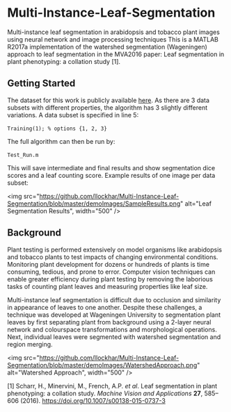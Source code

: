 # Multi-Instance-Leaf-Segmentation
Multi-instance leaf segmentation in arabidopsis and tobacco plant images using neural network and image processing techniques
This is a MATLAB R2017a implementation of the watershed segmentation (Wageningen) approach to leaf segmentation in the MVA2016 paper: Leaf segmentation in plant phenotyping: a collation study [1]. 

## Getting Started
The dataset for this work is publicly available [here](http://www.plant-phenotyping.org/datasets). As there are 3 data subsets with different properties, the algorithm has 3 slightly different variations. A data subset is specified in line 5:
```
Training(1); % options {1, 2, 3}
```
The full algorithm can then be run by:
```
Test_Run.m
```
This will save intermediate and final results and show segmentation dice scores and a leaf counting score. Example results of one image per data subset:

<img src="https://github.com/llockhar/Multi-Instance-Leaf-Segmentation/blob/master/demoImages/SampleResults.png" alt="Leaf Segmentation Results", width="500" />

## Background
Plant testing is performed extensively on model organisms like arabidopsis and tobacco plants to test impacts of changing environmental conditions. Monitoring plant development for dozens or hundreds of plants is time consuming, tedious, and prone to error. Computer vision techniques can enable greater efficiency during plant testing by removing the laborious tasks of counting plant leaves and measuring properties like leaf size. 

Multi-instance leaf segmentation is difficult due to occlusion and similarity in appearance of leaves to one another. Despite these challenges, a technique was developed at Wageningen University to segmentation plant leaves by first separating plant from background using a 2-layer neural network and colourspace transformations and morphological operations. Next, individual leaves were segmented with watershed segmentation and region merging.

<img src="https://github.com/llockhar/Multi-Instance-Leaf-Segmentation/blob/master/demoImages/WatershedApproach.png" alt="Watershed Approach", width="500" />

[1] Scharr, H., Minervini, M., French, A.P. *et al*. Leaf segmentation in plant phenotyping: a collation study. *Machine Vision and Applications* **27**, 585–606 (2016). https://doi.org/10.1007/s00138-015-0737-3

